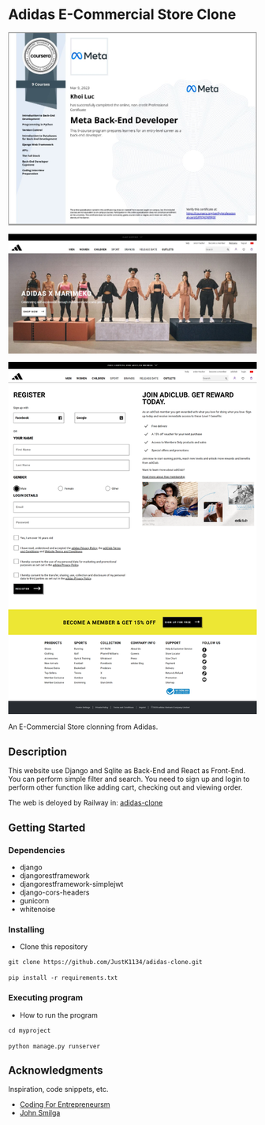 # Adidas E-Commercial Store Clone

![certificate](https://github.com/JustK1134/adidas-clone/blob/main/adidas-clone/src/component/asset/cert1.png)

![certificate](https://github.com/JustK1134/adidas-clone/blob/main/adidas-clone/src/component/asset/project1.png)

![certificate](https://github.com/JustK1134/adidas-clone/blob/main/adidas-clone/src/component/asset/Register.png)

An E-Commercial Store clonning from Adidas.

## Description

This website use Django and Sqlite as Back-End and React as Front-End. You can perform simple filter and search. You need to sign up and login to perform other function like adding cart, checking out and viewing order.

The web is deloyed by Railway in: [adidas-clone](https://khoiluc-portfolio-adidas-clone.up.railway.app/)

## Getting Started

### Dependencies

- django
- djangorestframework
- djangorestframework-simplejwt
- django-cors-headers
- gunicorn
- whitenoise

### Installing

- Clone this repository

```
git clone https://github.com/JustK1134/adidas-clone.git

pip install -r requirements.txt

```

### Executing program

- How to run the program

```
cd myproject

python manage.py runserver

```

## Acknowledgments

Inspiration, code snippets, etc.

- [Coding For Entrepreneursm](https://github.com/codingforentrepreneurs)
- [John Smilga](https://github.com/john-smilga)
